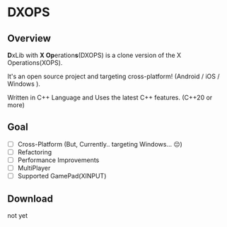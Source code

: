 # DXOPS

## Overview
**D**xLib with **X Op**eration**s**(DXOPS) is a clone version of the X Operations(XOPS).

It's an open source project and targeting cross-platform! (Android / iOS / Windows ).

Written in C++ Language and Uses the latest C++ features. (C++20 or more)

## Goal
- [ ] Cross-Platform (But, Currently.. targeting Windows... 😔)
- [ ] Refactoring
- [ ] Performance Improvements
- [ ] MultiPlayer
- [ ] Supported GamePad(XINPUT)

## Download
not yet
